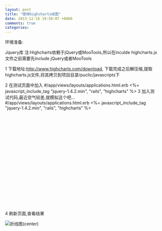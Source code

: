 ```yaml
---
layout: post
title: "使用highcharts绘图"
date: 2013-12-16 19:50:07 +0800
comments: true
categories: 
---
```


环境准备:

Jquery库
注:Highcharts依赖于jQuery或MooTools,所以在inculde highcharts.js文件之前需要先include jQuery或者MooTools

1 下载地址:http://www.highcharts.com/download,
下载完成之后解压缩,提取highcharts.js文件,将其拷贝到项目目录/puclic/javascripts下

2 在测试页面中加入
        #/app/views/layouts/applications.html.erb
        <%= javascript_include_tag "jquery-1.4.2.min", "rails", "highcharts" %>
3 加入测试代码,最近空气较差,就模拟这个吧...
        #/app/views/layouts/applications.html.erb
        <%= javascript_include_tag "jquery-1.4.2.min", "rails", "highcharts" %>
        <div id="test_chart" style="width: 560px; height: 300px;"></div>
         <script type="text/javascript" charset="utf-8">
            $(function () {
                new Highcharts.Chart({
                    chart: { renderTo: 'test_chart' },  // 传入div id,指定chart位置
                    title: { text: '空气质量检测' },  // chart标题
                    xAxis: {
                        title: { text: '日期'},   //x轴标题
                        type: 'datetime'       //x轴数据类型
                    },
                    yAxis: {
                        title: { text: 'PM2.5'}    //y轴标题
                    },
                    series: [{
                        name: "北京",
                        pointInterval: <%= 1.day * 1000 %>,   //x轴间隔,单位是微秒
                        pointStart: <%= 1.weeks.ago.at_midnight.to_i * 1000 %>, //x轴起始
                        data: [100,200,500,700] //随便指定一个数组模拟一下
                    },
                        {
                            name: "上海",
                            pointInterval: <%= 1.day * 1000 %>,   //x轴间隔,单位是微秒
                            pointStart: <%= 1.weeks.ago.at_midnight.to_i * 1000 %>, //x轴起始
                            data: [200,100,600,300] //随便指定一个数组模拟一下
                        }
                    ]
                });
            });
</script>


4 刷新页面,查看结果

![折线图](http://ww3.sinaimg.cn/mw690/7f128520gw1ebz9lgt1kfj20fq081wet.jpg)(center)



